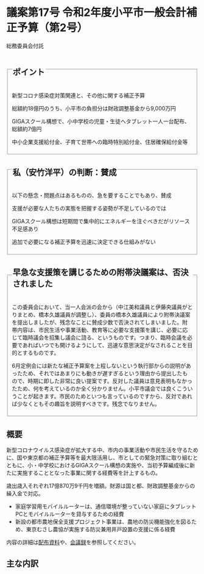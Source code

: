 # 議案第17号 令和2年度小平市一般会計補正予算（第2号）

<i class="fa fa-gavel" aria-hidden="true"></i> 総務委員会付託

<fieldset class="point">
  <legend>
    <h2 class="point"> ポイント </h2>
  </legend>
  <p class="point"><i class="fa fa-check" aria-hidden="true"></i> 新型コロナ感染症対策関連と、その他に関する補正予算</p>
  <p class="point"><i class="fa fa-check" aria-hidden="true"></i> 総額約18億円のうち、小平市の負担分は財政調整基金から9,000万円</p>
  <p class="point"><i class="fa fa-check" aria-hidden="true"></i> GIGAスクール構想で、小中学校の児童・生徒へタブレット一人一台配布、総額約7億円</p>
  <p class="point"><i class="fa fa-check" aria-hidden="true"></i> 中小企業支援給付金、子育て世帯への臨時特別給付金、住居確保給付金等</p>
</fieldset>

<fieldset class="sanpi">
  <legend>
    <h2 class="sanpi"> <i class="fa fa-circle-o" aria-hidden="true"></i> 私（安竹洋平）の判断：賛成 </h2>
  </legend>
  <p class="sanpi"><i class="fa fa-circle-o" aria-hidden="true"></i> 以下の懸念・問題点はあるものの、急を要することでもあり、賛成</p>
  <p class="sanpi"><i class="fa fa-exclamation-triangle" aria-hidden="true"></i> 支援が必要な人たちの実態を把握する姿勢が不足しているのでは</p>
  <p class="sanpi"><i class="fa fa-times" aria-hidden="true"></i> GIGAスクール構想は短期間で集中的にエネルギーを注ぐべきだがリソース不足感あり</p>
  <p class="sanpi"><i class="fa fa-times" aria-hidden="true"></i> 追加で必要になる補正予算を迅速に決定できる仕組みがない</p>
</fieldset>

<fieldset class="point">
  <legend>
    <h2 class="point"> 早急な支援策を講じるための附帯決議案は、否決されました </h2>
  </legend>
  <p>この委員会において、当一人会派の会から（中江美和議員と伊藤央議員がとりまとめ、橋本久雄議員が調整し）、委員の橋本久雄議員により附帯決議案を提出しましたが、残念なことに賛成少数で否決されてしまいました。附帯内容は、市民生活や事業活動、教育等に必要な支援策を講じ、必要に応じて臨時議会を招集し議会に諮る、というものです。<span class="highlight">つまり、臨時会議を必要であればいつでも開けるようにして、迅速な意思決定がなされることを目的とするものです。</span>
  
  6月定例会には新たな補正予算案を上程しないという執行部からの説明があったため、それではあまりにも動きが遅すぎるという理由から提出したもので、時期に即した非常に良い提案です。反対した議員は意見表明もなかったため、何を考えているのか全く分かりません。小平市議会では良くこういうことが起きます。市民のためといつも言っているのですから、反対であれば少なくともその趣旨を説明すべきです。残念でなりません。</p>
</fieldset>

## 概要
新型コロナウイルス感染症が拡大する中、市内の事業活動や市民生活を守るために、国や東京都の補正予算等を最大限活用し、市としての緊急対策に取り組むとともに、小・中学校におけるGIGAスクール構想の実施や、当初予算編成後に新たに実施することとなった事業に関する経費等を計上するもの。

歳出歳入それぞれ17億870万9千円を増額。財源は国と都、財政調整基金からの繰入金で対応。

- 家庭学習用モバイルルーターは、通信環境が整っていない家庭にタブレットPCとモバイルルーターを貸与するための経費
- 新設の都市農地保全支援プロジェクト事業は、農地の防災機能強化を図るため、東京むさし農協が実施する防災兼用井戸設置の支援に係る経費

内容の詳細は[配布資料](20200519_令和2年5月小平市議会臨時会資料.pdf)や、[会議録](http://localhost:3000/20200519_rinjikai/index.html#%E8%A9%B3%E3%81%97%E3%81%84%E4%BC%9A%E8%AD%B0%E9%8C%B2%E3%81%AFa-hrefhttpssspkaigirokunettenantkodairasptophtml%E3%81%93%E3%81%A1%E3%82%89a%E3%81%8B%E3%82%89%E6%8E%B2%E8%BC%89%E3%81%BE%E3%81%A7%E3%81%AB2%E9%80%B1%E9%96%93%E7%A8%8B%E5%BA%A6%E3%81%8B%E3%81%8B%E3%82%8A%E3%81%BE%E3%81%99)を参照してください。

## 主な内訳

<div id="sainyu" style="width:100%;height: 350px;"></div>
<script type="text/javascript">
  google.charts.load('current', {'packages':['corechart']});
  google.charts.setOnLoadCallback(drawChart);
  function drawChart() {
    var data = google.visualization.arrayToDataTable([
      ['項目', '金額（千円）', { role: 'annotation' }],
      ['国庫負担金', 39784, 39784],
      ['国庫補助金', 1025547, 1025547],
      ['都補助金', 507098, 507098],
      ['基金繰入金', 90000, 90000],
      ['雑入', 46280, 46280]
    ]);
    var options = {
      fontName: "UD デジタル 教科書体 N-R",
      legend: {
        position: 'in',
        alignment: 'end',
        maxLines: 3,
        textStyle: {
          fontSize: 16
        }
      },
      title: '歳入予算補正額',
      titleTextStyle: {
          fontSize: 18
      },
      pieSliceText: "value",
      chartArea:{top:30,height:'75%'}
    };
    var chart = new google.visualization.ColumnChart(document.getElementById('sainyu'));
    chart.draw(data, options);
  }
</script>


<div id="saisyutu1" style="width:100%;height: 600px;"></div>
<script type="text/javascript">
  google.charts.load('current', {'packages':['corechart']});
  google.charts.setOnLoadCallback(drawChart);
  function drawChart() {
    var data = google.visualization.arrayToDataTable([
      ['項目', '国庫支出金', '都支出金', 'その他', '一般財源', 'total', { role: 'annotation' }],
      ['小平市中小企業等支援給付金', 306177, 157571, 0, 36252, 0, 500000],
      ['小学生用タブレット', 300000, 200000, 0, 0, 0, 500000],
      ['子育て世帯への臨時特別給付金', 227459, 0, 0, -2899, 0, 224560],
      ['中学生用タブレット', 120000, 80000, 0, 0, 0, 200000],
      ['住居確保給付金等', 39784, 0, 0, 13262, 0, 53046],
      ['小学校給食費補償金', 0, 0, 35795,　9836, 0, 45631],
      ['介護事業所業務継続支援', 40000, 0, 0, 0, 0, 40000],
      ['育児パッケージ', 0, 23030, 0, 0, 0, 23030],
      ['家庭学習用モバイルルーター等', 0, 19000, 0, 500, 0, 19500],
      ['ルネ小平運営事業', 0, 0, 0, 19385, 0, 19385],
      ['情報システム管理・運営', 19328, 0, 0, 0, 0, 19328],
      ['都市農地保全支援', 0, 16060, 0, 3212, 0, 19272],
      ['中学校給食費補償金', 0, 0, 10185, 678, 0, 10863],
    ]);
    var options = {
      fontName: "UD デジタル 教科書体 N-R",
      legend: {
        position: 'in',
        alignment: 'end',
        textStyle: {
          fontSize: 13
        }
      },
      title: '歳出予算補正額（金額順・千円）',
      titleTextStyle: {
          fontSize: 18
      },
      pieSliceText: "value",
      chartArea:{top:30,height:'75%'},
      isStacked: true,
      hAxis: {
        slantedTextAngle: 60,
        maxTextLines: 3,
        textStyle: {
          fontSize: 11
        }
      },
      annotations: {
        textStyle: {fontSize: 10 },
      },
      series: {
        4: {
            annotations: {
              textStyle: {color: 'black' },
            },
            color: "white",
            visibleInLegend: false
        }
      },
      vAxis: {
        viewWindow: {
          min: -3000,
          max: 550000
        }
      }
    };
    var chart = new google.visualization.ColumnChart(document.getElementById('saisyutu1'));
    chart.draw(data, options);
  }
</script>

